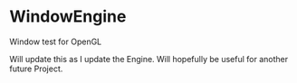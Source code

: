 # WindowEngine
Window test for OpenGL

Will update this as I update the Engine.
Will hopefully be useful for another future Project.
